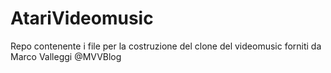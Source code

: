 # AtariVideomusic
Repo contenente i file per la costruzione del clone del videomusic forniti da Marco Valleggi @MVVBlog
